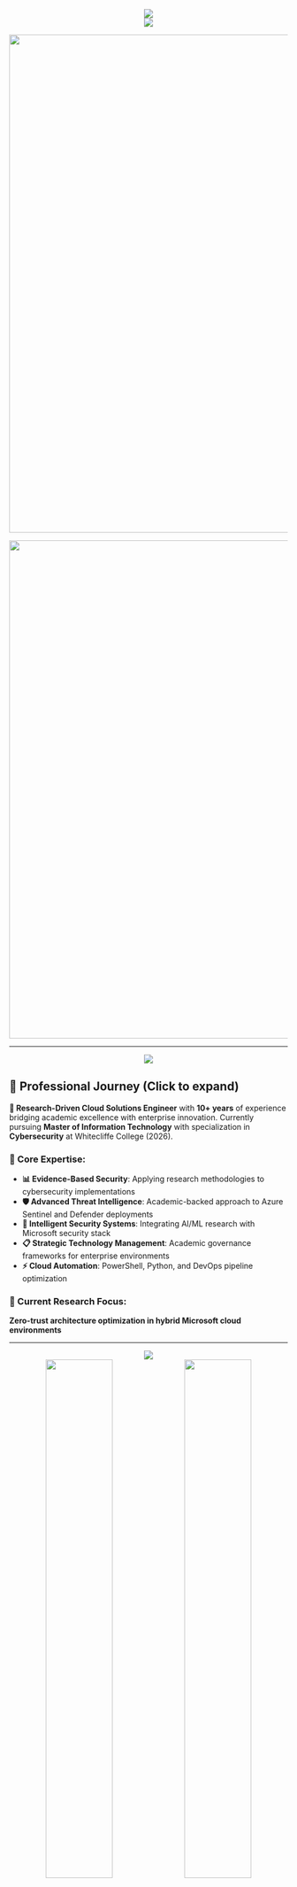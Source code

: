 <!-- Thin gradient banner at the very top -->
<div align="center">
<img src="https://capsule-render.vercel.app/api?type=waving&color=gradient&height=60&section=header"/>
</div>
<div align="center">
<img src="https://readme-typing-svg.herokuapp.com/?lines=🔬+Research-Driven+Cloud+Solutions+Engineer;🎓+MIT+Cybersecurity+Student+(2026);☁️+Azure+Security+Engineer+Associate;🛡️+10%2B+Years+Enterprise+Security&font=Fira%20Code&center=true&width=700&height=45&color=58a6ff&vCenter=true&size=22"/>
</div>
<p align="center">
<img src="https://user-images.githubusercontent.com/74038190/212284100-561aa473-3905-4a80-b561-0d28506553ee.gif" width="900"/>
</p>
<div align="center">
<img src="https://user-images.githubusercontent.com/74038190/240304586-d48893bd-0757-481c-8d7e-ba3e163feae7.png" width="900"/>
</div>

---

<div align="center">
<img src="https://capsule-render.vercel.app/api?type=rect&color=gradient&height=1&section=header"/>
</div>

## 🚀 Professional Journey (Click to expand)

**🔬 Research-Driven Cloud Solutions Engineer** with **10+ years** of experience bridging academic excellence with enterprise innovation. Currently pursuing **Master of Information Technology** with specialization in **Cybersecurity** at Whitecliffe College (2026).

### 🌟 Core Expertise:
- **📊 Evidence-Based Security**: Applying research methodologies to cybersecurity implementations
- **🛡️ Advanced Threat Intelligence**: Academic-backed approach to Azure Sentinel and Defender deployments  
- **🤖 Intelligent Security Systems**: Integrating AI/ML research with Microsoft security stack
- **📋 Strategic Technology Management**: Academic governance frameworks for enterprise environments
- **⚡ Cloud Automation**: PowerShell, Python, and DevOps pipeline optimization

### 🎯 Current Research Focus:
**Zero-trust architecture optimization in hybrid Microsoft cloud environments**



---

<div align="center">
<img src="https://capsule-render.vercel.app/api?type=rect&color=gradient&height=1&section=header"/>
</div>
<div align="center">
<img src="https://github-readme-stats.vercel.app/api?username=a-ariff&show_icons=true&theme=algolia&hide_border=true&title_color=00d4aa&icon_color=00d4aa&text_color=c9d1d9&bg_color=050f2c" width="49%"/>
<img src="https://github-readme-stats.vercel.app/api/top-langs/?username=a-ariff&layout=compact&theme=algolia&hide_border=true&title_color=00d4aa&text_color=c9d1d9&bg_color=050f2c" width="49%"/>
</div>
<div align="center">
<img src="https://github-readme-streak-stats.herokuapp.com/?user=a-ariff&theme=algolia&hide_border=true&stroke=0000&background=050f2c&ring=00d4aa&fire=00d4aa&currStreakLabel=00d4aa" width="70%"/>
</div>
<div align="center">
<img src="https://github-readme-activity-graph.vercel.app/graph?username=a-ariff&theme=algolia&hide_border=true&bg_color=050f2c&color=c9d1d9&line=00d4aa&point=00d4aa"/>
</div>
<div align="center">
<img src="https://github.com/a-ariff/a-ariff/blob/output/snake.svg" alt="Snake Animation"/>
</div>

---

<div align="center">
<img src="https://capsule-render.vercel.app/api?type=rect&color=gradient&height=1&section=header"/>
</div>

## ☁️ Cloud & Infrastructure (Click to expand)

**Microsoft Azure**  
• Azure Security Engineer Associate - AZ-500 (Active)  
• Azure Fundamentals - AZ-900  
• Azure Administrator Associate - AZ-104  
• Azure Security Center & Sentinel Expert  
• Azure DevOps & PowerShell Automation  

**Cloud Security**  
• Zero-Trust Architecture Implementation  
• Hybrid Cloud Security Models  
• Identity & Access Management (Entra ID)  
• Conditional Access & Multi-Factor Authentication  
• Azure Key Vault & Secrets Management  

</details>

## 🔐 Security & Compliance (Click to expand)

**Enterprise Security**  
• NIST Cybersecurity Framework  
• ISO 27001/27002 Implementation  
• SOC 2 Type II Compliance  
• GDPR & Privacy Controls  
• Risk Assessment & Management  

**Threat Intelligence**  
• MITRE ATT&CK Framework  
• Microsoft Defender for Cloud  
• Azure Sentinel SIEM/SOAR  
• Threat Hunting & Incident Response  
• Security Orchestration & Automation  

</details>

## 🚀 DevOps & Automation (Click to expand)

**Infrastructure as Code**  
• Azure Resource Manager (ARM) Templates  
• Terraform for Multi-Cloud Deployments  
• PowerShell DSC & Automation  
• Azure DevOps Pipelines  
• Git Version Control & Branching Strategies  

**Automation & Scripting**  
• PowerShell (Advanced)  
• Python for Security Automation  
• Azure Functions & Logic Apps  
• REST APIs & Microsoft Graph  
• Azure Policy & Governance  

</details>

## 💻 Development & Tools (Click to expand)

**Programming Languages**  
• PowerShell (Expert)  
• Python (Intermediate-Advanced)  
• C# (.NET Framework)  
• SQL & KQL (Kusto Query Language)  
• JavaScript & JSON  

**Development Tools**  
• Visual Studio Code  
• Azure Cloud Shell  
• Git & GitHub  
• Azure DevOps  
• Microsoft Power Platform  

</details>

---

<div align="center">
<img src="https://capsule-render.vercel.app/api?type=rect&color=gradient&height=1&section=header"/>
</div>

• **Azure Security Engineer Associate** - Active Certification  
• **Master of Information Technology (Cybersecurity)**, Whitecliffe College — In Progress (2026)  
• **Published Research** - Zero-Trust Architecture  
• **10+ Years Experience** - Enterprise Cloud Security  

---

<!-- Thin gradient banner before Featured Projects -->
<div align="center">
<img src="https://capsule-render.vercel.app/api?type=rect&color=gradient&height=1&section=header"/>
</div>
<div align="center">
<img src="https://readme-typing-svg.herokuapp.com/?lines=🚀+Featured+Projects+%26+Portfolio;💼+Enterprise+Security+Solutions;🔬+Academic+Research+Integration&font=Fira%20Code&center=true&width=600&height=50&color=58a6ff&vCenter=true&size=20"/>
</div>

## 🔧 Microsoft Intune Remediation Scripts

**Enterprise Device Management Automation**

🔹 **Advanced PowerShell Remediation Scripts** for Microsoft Intune  
🔹 **Automated Compliance Detection & Remediation** for Windows 10/11 endpoints  
🔹 **Security Baseline Enforcement** with real-time monitoring  
🔹 **Custom Registry & Policy Management** for enterprise security standards  
🔹 **Integration with Azure Monitor** for comprehensive reporting  

**Technical Impact:**
- 95% reduction in manual remediation tasks
- Automated compliance across 500+ enterprise endpoints
- Real-time security posture management

</details>

## ☁️ Azure Security Baselines

**Enterprise Cloud Security Framework**

🔹 **Automated Azure Security Center** baseline implementations  
🔹 **Custom ARM Templates** for secure resource deployment  
🔹 **Azure Policy & Initiative** definitions for governance  
🔹 **Compliance Automation** for NIST, ISO 27001, and CIS benchmarks  
🔹 **Security Score Optimization** through systematic remediation  

**Research Integration:**
- Academic methodology applied to baseline development
- Evidence-based security control selection
- Continuous improvement through research validation

</details>

## 🤖 AI/ML Security Intelligence Platform

**Research-Driven Security Automation**

🔹 **Machine Learning Threat Detection** using Azure Sentinel  
🔹 **Automated Incident Response** with Azure Logic Apps  
🔹 **Predictive Analytics** for security event correlation  
🔹 **Custom KQL Queries** for advanced threat hunting  
🔹 **Integration with Microsoft Graph** for comprehensive telemetry  

**Academic Foundation:**
- Research-backed ML algorithms for anomaly detection
- Statistical analysis of security patterns
- Academic publication in progress

</details>

---

<div align="center">
<img src="https://readme-typing-svg.herokuapp.com/?lines=📚+Research+%26+Professional+Focus;🔬+Academic+Excellence+Meets+Enterprise+Innovation&font=Fira%20Code&center=true&width=600&height=50&color=58a6ff&vCenter=true&size=20"/>
</div>

> **Note:** For more detailed information about repositories and projects, please see the [Featured Projects & Portfolio](#-featured-projects--portfolio) section above.

### Research Areas:
• **Zero-Trust Architecture Optimization**: Hybrid cloud security models  
• **AI-Powered Security Automation**: Machine learning threat detection  
• **Academic-Enterprise Bridge**: Research methodology in practical applications  
• **Cloud Security Governance**: Academic frameworks for enterprise compliance  

### Professional Focus:
- Large-scale Azure security implementations for enterprise clients
- Advanced threat intelligence and automated response systems
- Security architecture design and implementation
- Team mentorship and knowledge transfer

---

<div align="center">
<img src="https://readme-typing-svg.herokuapp.com/?lines=🌐+Let's+Connect+%26+Collaborate;💼+Open+to+Professional+Opportunities&font=Fira%20Code&center=true&width=600&height=50&color=58a6ff&vCenter=true&size=20"/>
</div>
<div align="center">
<a href="https://linkedin.com/in/a-ariff">
<img src="https://img.shields.io/badge/LinkedIn-0077B5?style=for-the-badge&logo=linkedin&logoColor=white"/>
</a>
<a href="https://twitter.com/ia_ariff">
<img src="https://img.shields.io/badge/Twitter-1DA1F2?style=for-the-badge&logo=twitter&logoColor=white"/>
</a>
<a href="mailto:ariff.mit@gmail.com">
<img src="https://img.shields.io/badge/Gmail-D14836?style=for-the-badge&logo=gmail&logoColor=white"/>
</a>
<a href="https://github.com/a-ariff">
<img src="https://img.shields.io/badge/GitHub-100000?style=for-the-badge&logo=github&logoColor=white"/>
</a>
</div>
<div align="center">
<img src="https://komarev.com/ghpvc/?username=a-ariff&label=Profile%20views&color=0e75b6&style=flat" alt="a-ariff" /> 
<img src="https://img.shields.io/github/followers/a-ariff?label=Followers&style=social" alt="GitHub Badge" /> 
<img src="https://img.shields.io/github/stars/a-ariff?label=Stars" alt="GitHub Badge" />
</div>

### Open to:
🤝 **Collaboration** • 🎯 **Research Partnerships** • 💼 **Professional Opportunities** • 🎓 **Academic Discussions** • 🚀 **Innovation Projects**

---

<div align="center">
<img src="https://capsule-render.vercel.app/api?type=rect&color=gradient&height=1&section=header"/>
</div>
<p align="center">
"Bridging academic excellence with enterprise innovation to build tomorrow's secure cloud infrastructure."
</p>
<div align="center">
<img src="https://capsule-render.vercel.app/api?type=waving&color=gradient&height=60&section=footer"/>
</div>
